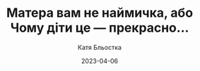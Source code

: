 ---
layout: default
modal-id: 10
date: 2023-04-06
title: Матера вам не наймичка, або Чому діти це — прекрасно...
author: Катя Бльостка
author_label: Авторка
img: matera-vam-ne-naymychka-katya-bliostka.jpg
alt: image-alt
project-date: 2021
category: Нон-фікшн
description: Немає значення, планували ви дітей чи ні, дивлячись на дві смужки тесту на вагітність, жінка все одно переживатиме купу суперечливих емоцій. І чоловік, коли дізнається, до речі, також. Ця книжка про реальне, живе, неідеальне материнство. Про матеру, яка через призму гумору та самоіронії, використовуючи легку дозу елегантних матюків, намагається день перестоять і ніч передержатись. Від тесту на вагітність до баталій у садочку. Про перші купання, зуби, соплі й незручні запитання. Поважною ходою пройдемося по всіх періодах материнства, намагаючись триматися курсу на збереження здорового глузду та душевної рівноваги. Розберемо стереотипи, зруйнуємо шаблони, ніжно «обезврєдимо» бабу. Виробимо імунітет до непрошених порад і забобонів. Ця книжка для мам, щоб підтримати і надихнути; майбутніх мам, щоб налаштуватись і знати, чого чекати; бабусь, щоб згадати і пережити знову; і татусів, щоб краще зрозуміти всіх цих дам. Катя Бльостка — «матера» чотирьох синів, блогерка. Народилась і виросла в смт Гоща Рівненської області. У 2014-му переїхала у США.
---